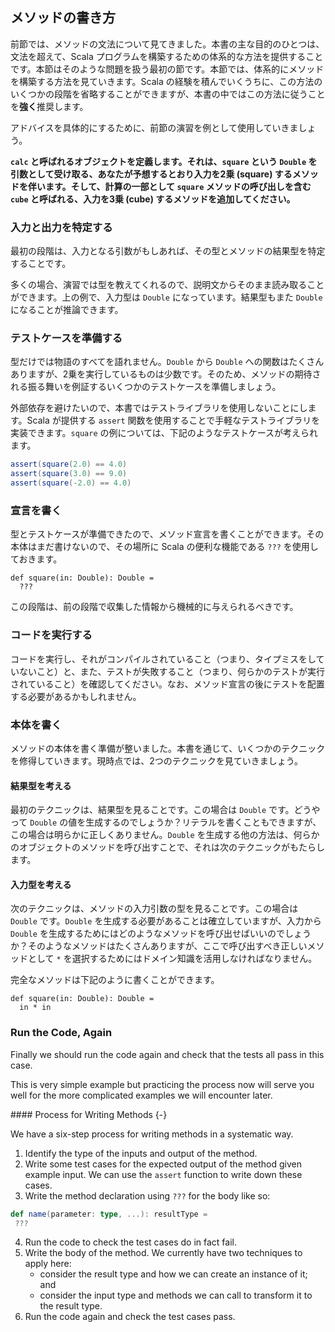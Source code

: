 ## メソッドの書き方

前節では、メソッドの文法について見てきました。本書の主な目的のひとつは、文法を超えて、Scala プログラムを構築するための体系的な方法を提供することです。本節はそのような問題を扱う最初の節です。本節では、体系的にメソッドを構築する方法を見ていきます。Scala の経験を積んでいくうちに、この方法のいくつかの段階を省略することができますが、本書の中ではこの方法に従うことを**強く**推奨します。

アドバイスを具体的にするために、前節の演習を例として使用していきましょう。

**`calc` と呼ばれるオブジェクトを定義します。それは、`square` という `Double` を引数として受け取る、あなたが予想するとおり入力を2乗 (square) するメソッドを伴います。そして、計算の一部として `square` メソッドの呼び出しを含む `cube` と呼ばれる、入力を3乗 (cube) するメソッドを追加してください。**

### 入力と出力を特定する

最初の段階は、入力となる引数がもしあれば、その型とメソッドの結果型を特定することです。

多くの場合、演習では型を教えてくれるので、説明文からそのまま読み取ることができます。上の例で、入力型は `Double` になっています。結果型もまた `Double` になることが推論できます。

### テストケースを準備する

型だけでは物語のすべてを語れません。`Double` から `Double` への関数はたくさんありますが、2乗を実行しているものは少数です。そのため、メソッドの期待される振る舞いを例証するいくつかのテストケースを準備しましょう。

外部依存を避けたいので、本書ではテストライブラリを使用しないことにします。Scala が提供する `assert` 関数を使用することで手軽なテストライブラリを実装できます。`square` の例については、下記のようなテストケースが考えられます。

```scala
assert(square(2.0) == 4.0)
assert(square(3.0) == 9.0)
assert(square(-2.0) == 4.0)
```

### 宣言を書く

型とテストケースが準備できたので、メソッド宣言を書くことができます。その本体はまだ書けないので、その場所に Scala の便利な機能である `???` を使用しておきます。

```tut:book:silent
def square(in: Double): Double =
  ???
```

この段階は、前の段階で収集した情報から機械的に与えられるべきです。

### コードを実行する

コードを実行し、それがコンパイルされていること（つまり、タイプミスをしていないこと）と、また、テストが失敗すること（つまり、何らかのテストが実行されていること）を確認してください。なお、メソッド宣言の後にテストを配置する必要があるかもしれません。

### 本体を書く

メソッドの本体を書く準備が整いました。本書を通じて、いくつかのテクニックを修得していきます。現時点では、2つのテクニックを見ていきましょう。

#### 結果型を考える

最初のテクニックは、結果型を見ることです。この場合は `Double` です。どうやって `Double` の値を生成するのでしょうか？リテラルを書くこともできますが、この場合は明らかに正しくありません。`Double` を生成する他の方法は、何らかのオブジェクトのメソッドを呼び出すことで、それは次のテクニックがもたらします。

#### 入力型を考える

次のテクニックは、メソッドの入力引数の型を見ることです。この場合は `Double` です。`Double` を生成する必要があることは確立していますが、入力から `Double` を生成するためにはどのようなメソッドを呼び出せばいいのでしょうか？そのようなメソッドはたくさんありますが、ここで呼び出すべき正しいメソッドとして `*` を選択するためにはドメイン知識を活用しなければなりません。

完全なメソッドは下記のように書くことができます。

```tut:book:silent
def square(in: Double): Double =
  in * in
```

### Run the Code, Again

Finally we should run the code again and check that the tests all pass in this case.

This is very simple example but practicing the process now will serve you well for the more complicated examples we will encounter later.

<div class="callout callout-info">
#### Process for Writing Methods {-}

We have a six-step process for writing methods in a systematic way.

1. Identify the type of the inputs and output of the method.
2. Write some test cases for the expected output of the method given example input. We can use the `assert` function to write down these cases.
3. Write the method declaration using `???` for the body like so:

```scala
def name(parameter: type, ...): resultType =
 ???
```
4. Run the code to check the test cases do in fact fail.
5. Write the body of the method. We currently have two techniques to apply here:
   - consider the result type and how we can create an instance of it; and
   - consider the input type and methods we can call to transform it to the result type.
6. Run the code again and check the test cases pass.
</div>
